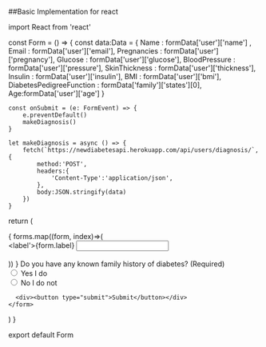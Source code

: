 ##Basic Implementation for react

import React from 'react'

const Form = () => {
    const data:Data = {
        Name : formData['user']['name'] ,
        Email : formData['user']['email'],
        Pregnancies : formData['user']['pregnancy'],
        Glucose  : formData['user']['glucose'],
        BloodPressure  : formData['user']['pressure'],
        SkinThickness  : formData['user']['thickness'],
        Insulin  : formData['user']['insulin'],
        BMI  : formData['user']['bmi'],
        DiabetesPedigreeFunction  : formData['family']['states'][0],
	    Age:formData['user']['age']
    }

    const onSubmit = (e: FormEvent) => {
        e.preventDefault()
        makeDiagnosis()
    }

    let makeDiagnosis = async () => {
        fetch(`https://newdiabetesapi.herokuapp.com/api/users/diagnosis/`, {
            method:'POST',
            headers:{
                'Content-Type':'application/json',
            },
            body:JSON.stringify(data)
        })
    }    


  return (
    <form onSubmit={onSubmit}>
      {
        forms.map((form, index)=>(
          <div key={index}>
            <label'>{form.label}</label>
            <input onChange={onInputChange} type={form.type} name={form.name}/>
          </div>  
        ))
      } 
      <label>Do you have any known family history of diabetes? (Required)</label>
      <div>
        <div>
            <input
                type="radio"
                value="1"
                name='states'
                onChange={onSelectChange}
                className='mr-4'
            />
            <label>Yes I do</label>
        </div>
        <div>
            <input
                type="radio"
                value= '0'
                name='states'
                onChange={onSelectChange}
            />
            <label>No I do not</label>
        </div>
      </div>
     
      <div><button type="submit">Submit</button></div>
    </form>
  )
}

export default Form
